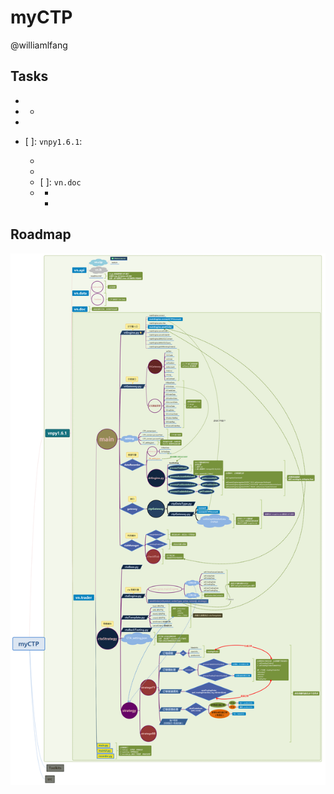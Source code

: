 # myCTP

@williamlfang

## Tasks

- [X]: Toolkits

- [X]: src
    - [X]: `mysql.sql`

- [X]: `CTP`

- [ ]: `vnpy1.6.1`:
    - [X]: `vn.api`
    - [X]: `vn.data`
    - [ ]: `vn.doc`
    - [X]: `vn.trader`
        - [X]: `main`
        - [X]: `ctaStrategy`

## Roadmap

![myCTP](/myCTP.png)
